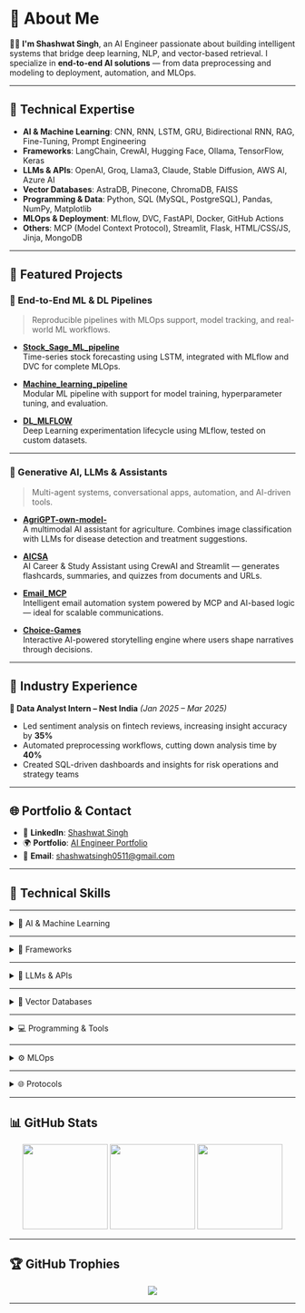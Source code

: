 # 💫 About Me

👨‍💻 **I'm Shashwat Singh**, an AI Engineer passionate about building intelligent systems that bridge deep learning, NLP, and vector-based retrieval. I specialize in **end-to-end AI solutions** — from data preprocessing and modeling to deployment, automation, and MLOps.

---

## 🔧 Technical Expertise

- **AI & Machine Learning**: CNN, RNN, LSTM, GRU, Bidirectional RNN, RAG, Fine-Tuning, Prompt Engineering  
- **Frameworks**: LangChain, CrewAI, Hugging Face, Ollama, TensorFlow, Keras  
- **LLMs & APIs**: OpenAI, Groq, Llama3, Claude, Stable Diffusion, AWS AI, Azure AI  
- **Vector Databases**: AstraDB, Pinecone, ChromaDB, FAISS  
- **Programming & Data**: Python, SQL (MySQL, PostgreSQL), Pandas, NumPy, Matplotlib  
- **MLOps & Deployment**: MLflow, DVC, FastAPI, Docker, GitHub Actions  
- **Others**: MCP (Model Context Protocol), Streamlit, Flask, HTML/CSS/JS, Jinja, MongoDB

---

## 🚀 Featured Projects

### 🔬 End-to-End ML & DL Pipelines

> Reproducible pipelines with MLOps support, model tracking, and real-world ML workflows.

- **[Stock_Sage_ML_pipeline](https://github.com/shashwat051102/Stock_Sage_ML_pipeline)**  
  Time-series stock forecasting using LSTM, integrated with MLflow and DVC for complete MLOps.

- **[Machine_learning_pipeline](https://github.com/shashwat051102/Machine_learning_pipeline)**  
  Modular ML pipeline with support for model training, hyperparameter tuning, and evaluation.

- **[DL_MLFLOW](https://github.com/shashwat051102/DL_MLFLOW)**  
  Deep Learning experimentation lifecycle using MLflow, tested on custom datasets.

---

### 🧠 Generative AI, LLMs & Assistants

> Multi-agent systems, conversational apps, automation, and AI-driven tools.

- **[AgriGPT-own-model-](https://github.com/shashwat051102/AgriGPT-own-model-)**  
  A multimodal AI assistant for agriculture. Combines image classification with LLMs for disease detection and treatment suggestions.

- **[AICSA](https://github.com/shashwat051102/AICSA)**  
  AI Career & Study Assistant using CrewAI and Streamlit — generates flashcards, summaries, and quizzes from documents and URLs.

- **[Email_MCP](https://github.com/shashwat051102/Email_MCP)**  
  Intelligent email automation system powered by MCP and AI-based logic — ideal for scalable communications.

- **[Choice-Games](https://github.com/shashwat051102/Choice-Games)**  
  Interactive AI-powered storytelling engine where users shape narratives through decisions.

---

## 💼 Industry Experience

**🔹 Data Analyst Intern – Nest India** *(Jan 2025 – Mar 2025)*  
- Led sentiment analysis on fintech reviews, increasing insight accuracy by **35%**  
- Automated preprocessing workflows, cutting down analysis time by **40%**  
- Created SQL-driven dashboards and insights for risk operations and strategy teams

---

## 🌐 Portfolio & Contact

- 💼 **LinkedIn**: [Shashwat Singh](https://www.linkedin.com/in/shashwat-singh-49663a251)  
- 🌍 **Portfolio**: [AI Engineer Portfolio](https://shashwat051102.github.io/AI-Engineer-Portfolio/)  
- 📧 **Email**: [shashwatsingh0511@gmail.com](mailto:shashwatsingh0511@gmail.com)

---

## 🚀 Technical Skills

---

<details>
<summary>🧠 AI & Machine Learning</summary>
<br>
<p align="left">
  <img src="https://img.shields.io/badge/CNN-orange?style=for-the-badge"/>
  <img src="https://img.shields.io/badge/RNN-blue?style=for-the-badge"/>
  <img src="https://img.shields.io/badge/LSTM-green?style=for-the-badge"/>
  <img src="https://img.shields.io/badge/GRU-red?style=for-the-badge"/>
  <img src="https://img.shields.io/badge/BiRNN-purple?style=for-the-badge"/>
  <img src="https://img.shields.io/badge/Prompt%20Engineering-FF69B4?style=for-the-badge"/>
  <img src="https://img.shields.io/badge/RAG-yellow?style=for-the-badge"/>
  <img src="https://img.shields.io/badge/Fine--tuning-00CED1?style=for-the-badge"/>
  <img src="https://img.shields.io/badge/Scikit--Learn-F7931E?style=for-the-badge&logo=scikit-learn&logoColor=white"/>
  <img src="https://img.shields.io/badge/TensorFlow-FF6F00?style=for-the-badge&logo=TensorFlow&logoColor=white"/>
  <img src="https://img.shields.io/badge/PyTorch-EE4C2C?style=for-the-badge&logo=pytorch&logoColor=white"/>
  <img src="https://img.shields.io/badge/Deep%20Learning-black?style=for-the-badge"/>
  <img src="https://img.shields.io/badge/Seaborn-0099CC?style=for-the-badge"/>
</p>
</details>

---

<details>
<summary>🧩 Frameworks</summary>
<br>
<p align="left">
  <img src="https://img.shields.io/badge/LangChain-000000?style=for-the-badge"/>
  <img src="https://img.shields.io/badge/CrewAI-00CED1?style=for-the-badge"/>
  <img src="https://img.shields.io/badge/Hugging%20Face-FFBF00?style=for-the-badge&logo=huggingface&logoColor=black"/>
  <img src="https://img.shields.io/badge/Ollama-202124?style=for-the-badge"/>
</p>
</details>

---

<details>
<summary>💬 LLMs & APIs</summary>
<br>
<p align="left">
  <img src="https://img.shields.io/badge/OpenAI-412991?style=for-the-badge&logo=openai&logoColor=white"/>
  <img src="https://img.shields.io/badge/Groq-black?style=for-the-badge"/>
  <img src="https://img.shields.io/badge/Llama3-gray?style=for-the-badge"/>
  <img src="https://img.shields.io/badge/Stable%20Diffusion-2E2E2E?style=for-the-badge"/>
  <img src="https://img.shields.io/badge/AWS%20Bedrock-orange?style=for-the-badge&logo=amazonaws&logoColor=white"/>
  <img src="https://img.shields.io/badge/SageMaker-FF9900?style=for-the-badge&logo=amazon-aws&logoColor=white"/>
  <img src="https://img.shields.io/badge/Azure%20Cognitive-0078D4?style=for-the-badge&logo=microsoft-azure&logoColor=white"/>
</p>
</details>

---

<details>
<summary>🧠 Vector Databases</summary>
<br>
<p align="left">
  <img src="https://img.shields.io/badge/FAISS-009688?style=for-the-badge"/>
  <img src="https://img.shields.io/badge/Pinecone-05ACAA?style=for-the-badge"/>
  <img src="https://img.shields.io/badge/ChromaDB-9C27B0?style=for-the-badge"/>
  <img src="https://img.shields.io/badge/AstraDB-5A4FCF?style=for-the-badge"/>
</p>
</details>

---

<details>
<summary>💻 Programming & Tools</summary>
<br>
<p align="left">
  <img src="https://img.shields.io/badge/Python-3776AB?style=for-the-badge&logo=python&logoColor=white"/>
  <img src="https://img.shields.io/badge/Pandas-150458?style=for-the-badge&logo=pandas&logoColor=white"/>
  <img src="https://img.shields.io/badge/NumPy-013243?style=for-the-badge&logo=numpy&logoColor=white"/>
  <img src="https://img.shields.io/badge/SciPy-8CAAE6?style=for-the-badge&logo=scipy&logoColor=white"/>
  <img src="https://img.shields.io/badge/Matplotlib-ffffff?style=for-the-badge&logo=matplotlib&logoColor=black"/>
  <img src="https://img.shields.io/badge/MySQL-4479A1?style=for-the-badge&logo=mysql&logoColor=white"/>
  <img src="https://img.shields.io/badge/PostgreSQL-336791?style=for-the-badge&logo=postgresql&logoColor=white"/>
  <img src="https://img.shields.io/badge/Git-F05033?style=for-the-badge&logo=git&logoColor=white"/>
  <img src="https://img.shields.io/badge/Tableau-E97627?style=for-the-badge&logo=tableau&logoColor=white"/>
</p>
</details>

---

<details>
<summary>⚙️ MLOps</summary>
<br>
<p align="left">
  <img src="https://img.shields.io/badge/MLflow-1D539F?style=for-the-badge"/>
  <img src="https://img.shields.io/badge/DVC-945DD6?style=for-the-badge"/>
  <img src="https://img.shields.io/badge/DagsHub-FE5F55?style=for-the-badge"/>
  <img src="https://img.shields.io/badge/Docker-2496ED?style=for-the-badge&logo=docker&logoColor=white"/>
  <img src="https://img.shields.io/badge/GitHub-181717?style=for-the-badge&logo=github&logoColor=white"/>
</p>
</details>

---

<details>
<summary>🌐 Protocols</summary>
<br>
<p align="left">
  <img src="https://img.shields.io/badge/MCP-gray?style=for-the-badge"/>
  <img src="https://img.shields.io/badge/OpenAPI-6BA539?style=for-the-badge"/>
  <img src="https://img.shields.io/badge/REST%20API-blue?style=for-the-badge"/>
</p>
</details>


---

## 📊 GitHub Stats

<p align="center">
  <img src="https://github-readme-stats.vercel.app/api?username=shashwat051102&theme=vision-friendly-dark&hide_border=true&include_all_commits=true&count_private=true" height="150">
  <img src="https://nirzak-streak-stats.vercel.app/?user=shashwat051102&theme=vision-friendly-dark&hide_border=true" height="150">
  <img src="https://github-readme-stats.vercel.app/api/top-langs/?username=shashwat051102&theme=vision-friendly-dark&hide_border=true&layout=compact" height="150">
</p>

---

## 🏆 GitHub Trophies

<p align="center">
  <img src="https://github-profile-trophy.vercel.app/?username=shashwat051102&theme=radical&no-frame=true&no-bg=true&margin-w=4">
</p>

---

<!-- Designed with care for recruiters and collaborators -->
